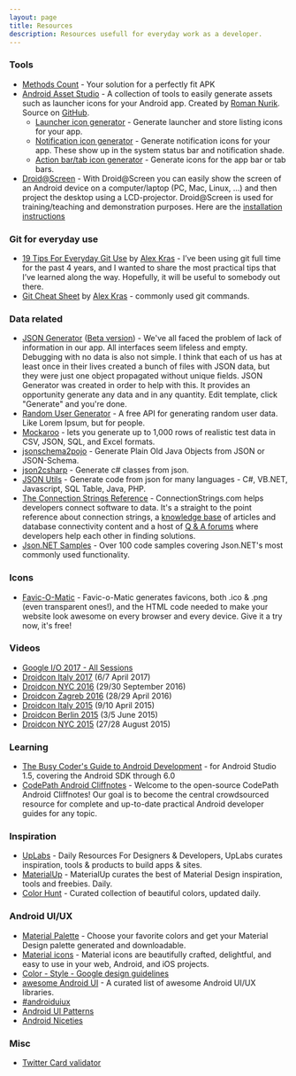 ```yaml
---
layout: page
title: Resources
description: Resources usefull for everyday work as a developer.
---
```


### Tools
* [Methods Count](http://www.methodscount.com/) - Your solution for a perfectly fit APK
* [Android Asset Studio](https://romannurik.github.io/AndroidAssetStudio/) - A collection of tools to easily generate assets such as launcher icons for your Android app. Created by [Roman Nurik](https://twitter.com/romannurik). Source on [GitHub](https://github.com/romannurik/AndroidAssetStudio).
	* [Launcher icon generator](https://romannurik.github.io/AndroidAssetStudio/icons-launcher.html) - Generate launcher and store listing icons for your app.
	* [Notification icon generator](https://romannurik.github.io/AndroidAssetStudio/icons-notification.html) - Generate notification icons for your app. These show up in the system status bar and notification shade.
	* [Action bar/tab icon generator](https://romannurik.github.io/AndroidAssetStudio/icons-actionbar.html) - Generate icons for the app bar or tab bars.
* [Droid@Screen](http://droid-at-screen.org/) - With Droid@Screen you can easily show the screen of an Android device on a computer/laptop (PC, Mac, Linux, ...) and then project the desktop using a LCD-projector. Droid@Screen is used for training/teaching and demonstration purposes. Here are the [installation instructions](http://droid-at-screen.org/installation.html)


### Git for everyday use
* [19 Tips For Everyday Git Use](http://www.alexkras.com/19-git-tips-for-everyday-use/) by [Alex Kras](http://www.alexkras.com/) - I’ve been using git full time for the past 4 years, and I wanted to share the most practical tips that I’ve learned along the way. Hopefully, it will be useful to somebody out there.
* [Git Cheat Sheet](http://www.alexkras.com/getting-started-with-git/) by [Alex Kras](http://www.alexkras.com/) - commonly used git commands.

### Data related
* [JSON Generator](http://www.json-generator.com/) ([Beta version](http://beta.json-generator.com/)) - We've all faced the problem of lack of information in our app. All interfaces seem lifeless and empty. Debugging with no data is also not simple. I think that each of us has at least once in their lives created a bunch of files with JSON data, but they were just one object propagated without unique fields. JSON Generator was created in order to help with this. It provides an opportunity generate any data and in any quantity. Edit template, click "Generate" and you're done.
* [Random User Generator](http://randomuser.me/) - A free API for generating random user data. Like Lorem Ipsum, but for people.
* [Mockaroo](https://www.mockaroo.com/) - lets you generate up to 1,000 rows of realistic test data in CSV, JSON, SQL, and Excel formats.
* [jsonschema2pojo](http://www.jsonschema2pojo.org/) - Generate Plain Old Java Objects from JSON or JSON-Schema.
* [json2csharp](http://json2csharp.com/) - Generate c# classes from json.
* [JSON Utils](http://jsonutils.com/) - Generate code from json for many languages - C#, VB.NET, Javascript, SQL Table, Java, PHP.
* [The Connection Strings Reference](https://www.connectionstrings.com/) - ConnectionStrings.com helps developers connect software to data. It's a straight to the point reference about connection strings, a [knowledge base](https://www.connectionstrings.com/kb/) of articles and database connectivity content and a host of [Q & A forums](https://www.connectionstrings.com/questions/) where developers help each other in finding solutions.
* [Json.NET Samples](http://www.newtonsoft.com/json/help/html/Samples.htm) - Over 100 code samples covering Json.NET's most commonly used functionality.

### Icons
* [Favic-O-Matic](http://www.favicomatic.com/) - Favic-o-Matic generates favicons, both .ico & .png (even transparent ones!), and the HTML code needed to make your website look awesome on every browser and every device. Give it a try now, it's free!

### Videos
* [Google I/O 2017 - All Sessions](http://shortr.apphb.com/7WgVH)
* [Droidcon Italy 2017](http://shortr.apphb.com/uh3wz) (6/7 April 2017)
* [Droidcon NYC 2016](https://www.youtube.com/playlist?list=PLnVy79PaFHMXJha06t6pWfkYcATV4oPvC) (29/30 September 2016)
* [Droidcon Zagreb 2016](https://www.youtube.com/channel/UCgie3cPslUv7rrpGGWoWiSA) (28/29 April 2016)
* [Droidcon Italy 2015](https://www.youtube.com/playlist?list=PL4ebO4PmeAi6s0zJoLuydIXUIHxrG8ohS) (9/10 April 2015)
* [Droidcon Berlin 2015](https://www.youtube.com/playlist?list=PL9Pfzam3fFdeURdCGf1vlBrnMn3MxjvRS) (3/5 June 2015)
* [Droidcon NYC 2015](https://www.youtube.com/playlist?list=PLnVy79PaFHMUqqvwbjyKJZv1N8rzHOCBi) (27/28 August 2015)

### Learning
* [The Busy Coder's Guide to Android Development](https://commonsware.com/Android/) - for Android Studio 1.5, covering the Android SDK through 6.0
* [CodePath Android Cliffnotes](http://guides.codepath.com/android) - Welcome to the open-source CodePath Android Cliffnotes! Our goal is to become the central crowdsourced resource for complete and up-to-date practical Android developer guides for any topic. 

### Inspiration
* [UpLabs](http://www.uplabs.com/) - Daily Resources For Designers & Developers, UpLabs curates inspiration, tools & products to build apps & sites.
* [MaterialUp](http://www.materialup.com/) - MaterialUp curates the best of Material Design inspiration, tools and freebies. Daily.
* [Color Hunt](http://colorhunt.co/) - Curated collection of beautiful colors, updated daily.

### Android UI/UX
* [Material Palette](https://www.materialpalette.com/) - Choose your favorite colors and get your Material Design palette generated and downloadable.
* [Material icons](https://design.google.com/icons/) - Material icons are beautifully crafted, delightful, and easy to use in your web, Android, and iOS projects.
* [Color - Style - Google design guidelines](http://www.google.co.in/design/spec/style/color.html#color-color-palette)
* [awesome Android UI](https://github.com/wasabeef/awesome-android-ui) - A curated list of awesome Android UI/UX libraries.
* [#androiduiux](http://androiduiux.com/)
* [Android UI Patterns](http://www.androiduipatterns.com/)
* [Android Niceties](http://androidniceties.tumblr.com/)

### Misc
* [Twitter Card validator](https://cards-dev.twitter.com/validator)

